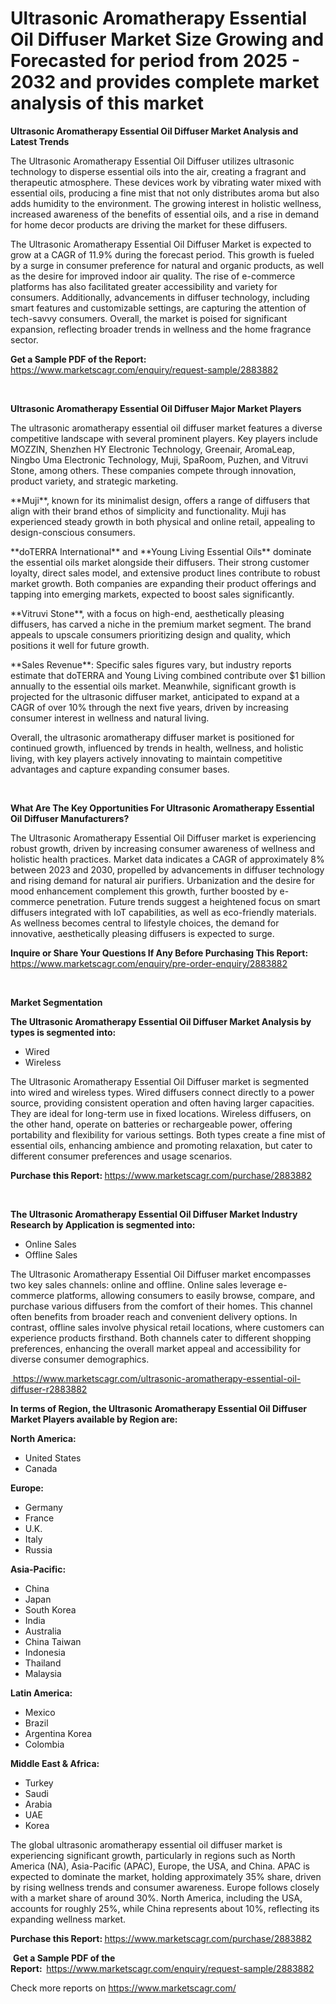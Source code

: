 <p><h1>Ultrasonic Aromatherapy Essential Oil Diffuser Market Size Growing and Forecasted for period from 2025 - 2032 and provides complete market analysis of this market</h1></p><p><strong>Ultrasonic Aromatherapy Essential Oil Diffuser Market Analysis and Latest Trends</strong></p>
<p><p>The Ultrasonic Aromatherapy Essential Oil Diffuser utilizes ultrasonic technology to disperse essential oils into the air, creating a fragrant and therapeutic atmosphere. These devices work by vibrating water mixed with essential oils, producing a fine mist that not only distributes aroma but also adds humidity to the environment. The growing interest in holistic wellness, increased awareness of the benefits of essential oils, and a rise in demand for home decor products are driving the market for these diffusers.</p><p>The Ultrasonic Aromatherapy Essential Oil Diffuser Market is expected to grow at a CAGR of 11.9% during the forecast period. This growth is fueled by a surge in consumer preference for natural and organic products, as well as the desire for improved indoor air quality. The rise of e-commerce platforms has also facilitated greater accessibility and variety for consumers. Additionally, advancements in diffuser technology, including smart features and customizable settings, are capturing the attention of tech-savvy consumers. Overall, the market is poised for significant expansion, reflecting broader trends in wellness and the home fragrance sector.</p></p>
<p><strong>Get a Sample PDF of the Report:&nbsp;</strong> <a href="https://www.marketscagr.com/enquiry/request-sample/2883882?utm_campaign=2653&utm_medium=2&utm_source=Github&utm_content=ia&utm_term=13032025&utm_id=ultrasonic-aromatherapy-essential-oil-diffuser">https://www.marketscagr.com/enquiry/request-sample/2883882</a></p>
<p>&nbsp;</p>
<p><strong>Ultrasonic Aromatherapy Essential Oil Diffuser Major Market Players</strong></p>
<p><p>The ultrasonic aromatherapy essential oil diffuser market features a diverse competitive landscape with several prominent players. Key players include MOZZIN, Shenzhen HY Electronic Technology, Greenair, AromaLeap, Ningbo Uma Electronic Technology, Muji, SpaRoom, Puzhen, and Vitruvi Stone, among others. These companies compete through innovation, product variety, and strategic marketing.</p><p>**Muji**, known for its minimalist design, offers a range of diffusers that align with their brand ethos of simplicity and functionality. Muji has experienced steady growth in both physical and online retail, appealing to design-conscious consumers.</p><p>**doTERRA International** and **Young Living Essential Oils** dominate the essential oils market alongside their diffusers. Their strong customer loyalty, direct sales model, and extensive product lines contribute to robust market growth. Both companies are expanding their product offerings and tapping into emerging markets, expected to boost sales significantly.</p><p>**Vitruvi Stone**, with a focus on high-end, aesthetically pleasing diffusers, has carved a niche in the premium market segment. The brand appeals to upscale consumers prioritizing design and quality, which positions it well for future growth.</p><p>**Sales Revenue**: Specific sales figures vary, but industry reports estimate that doTERRA and Young Living combined contribute over $1 billion annually to the essential oils market. Meanwhile, significant growth is projected for the ultrasonic diffuser market, anticipated to expand at a CAGR of over 10% through the next five years, driven by increasing consumer interest in wellness and natural living.</p><p>Overall, the ultrasonic aromatherapy diffuser market is positioned for continued growth, influenced by trends in health, wellness, and holistic living, with key players actively innovating to maintain competitive advantages and capture expanding consumer bases.</p></p>
<p>&nbsp;</p>
<p><strong>What Are The Key Opportunities For Ultrasonic Aromatherapy Essential Oil Diffuser Manufacturers?</strong></p>
<p><p>The Ultrasonic Aromatherapy Essential Oil Diffuser market is experiencing robust growth, driven by increasing consumer awareness of wellness and holistic health practices. Market data indicates a CAGR of approximately 8% between 2023 and 2030, propelled by advancements in diffuser technology and rising demand for natural air purifiers. Urbanization and the desire for mood enhancement complement this growth, further boosted by e-commerce penetration. Future trends suggest a heightened focus on smart diffusers integrated with IoT capabilities, as well as eco-friendly materials. As wellness becomes central to lifestyle choices, the demand for innovative, aesthetically pleasing diffusers is expected to surge.</p></p>
<p><strong>Inquire or Share Your Questions If Any Before Purchasing This Report:</strong> <a href="https://www.marketscagr.com/enquiry/pre-order-enquiry/2883882?utm_campaign=2653&utm_medium=2&utm_source=Github&utm_content=ia&utm_term=13032025&utm_id=ultrasonic-aromatherapy-essential-oil-diffuser">https://www.marketscagr.com/enquiry/pre-order-enquiry/2883882</a></p>
<p>&nbsp;</p>
<p><strong>Market Segmentation</strong></p>
<p><strong>The Ultrasonic Aromatherapy Essential Oil Diffuser Market Analysis by types is segmented into:</strong></p>
<p><ul><li>Wired</li><li>Wireless</li></ul></p>
<p><p>The Ultrasonic Aromatherapy Essential Oil Diffuser market is segmented into wired and wireless types. Wired diffusers connect directly to a power source, providing consistent operation and often having larger capacities. They are ideal for long-term use in fixed locations. Wireless diffusers, on the other hand, operate on batteries or rechargeable power, offering portability and flexibility for various settings. Both types create a fine mist of essential oils, enhancing ambience and promoting relaxation, but cater to different consumer preferences and usage scenarios.</p></p>
<p><strong>Purchase this Report:&nbsp;</strong><a href="https://www.marketscagr.com/purchase/2883882?utm_campaign=2653&utm_medium=2&utm_source=Github&utm_content=ia&utm_term=13032025&utm_id=ultrasonic-aromatherapy-essential-oil-diffuser">https://www.marketscagr.com/purchase/2883882</a></p>
<p>&nbsp;</p>
<p><strong>The Ultrasonic Aromatherapy Essential Oil Diffuser Market Industry Research by Application is segmented into:</strong></p>
<p><ul><li>Online Sales</li><li>Offline Sales</li></ul></p>
<p><p>The Ultrasonic Aromatherapy Essential Oil Diffuser market encompasses two key sales channels: online and offline. Online sales leverage e-commerce platforms, allowing consumers to easily browse, compare, and purchase various diffusers from the comfort of their homes. This channel often benefits from broader reach and convenient delivery options. In contrast, offline sales involve physical retail locations, where customers can experience products firsthand. Both channels cater to different shopping preferences, enhancing the overall market appeal and accessibility for diverse consumer demographics.</p></p>
<p><a href="https://www.marketscagr.com/ultrasonic-aromatherapy-essential-oil-diffuser-r2883882?utm_campaign=2653&utm_medium=2&utm_source=Github&utm_content=ia&utm_term=13032025&utm_id=ultrasonic-aromatherapy-essential-oil-diffuser">&nbsp;https://www.marketscagr.com/ultrasonic-aromatherapy-essential-oil-diffuser-r2883882</a></p>
<p><strong>In terms of Region, the Ultrasonic Aromatherapy Essential Oil Diffuser Market Players available by Region are:</strong></p>
<p>
    <p> <strong> North America: </strong>
        <ul>
            <li>United States</li>
            <li>Canada</li>
        </ul>
        </p> 
    <p> <strong> Europe: </strong>
        <ul>
            <li>Germany</li>
            <li>France</li>
            <li>U.K.</li>
            <li>Italy</li>
            <li>Russia</li>
        </ul>
        </p> 
    <p> <strong> Asia-Pacific: </strong>
        <ul>
            <li>China</li>
            <li>Japan</li>
            <li>South Korea</li>
            <li>India</li>
            <li>Australia</li>
            <li>China Taiwan</li>
            <li>Indonesia</li>
            <li>Thailand</li>
            <li>Malaysia</li>
        </ul>
        </p> 
    <p> <strong> Latin America: </strong>
        <ul>
            <li>Mexico</li>
            <li>Brazil</li>
            <li>Argentina Korea</li>
            <li>Colombia</li>
        </ul>
        </p> 
    <p> <strong> Middle East & Africa: </strong>
        <ul>
            <li>Turkey</li>
            <li>Saudi</li>
            <li>Arabia</li>
            <li>UAE</li>
            <li>Korea</li>
        </ul>
    </p>
    </p>
<p><p>The global ultrasonic aromatherapy essential oil diffuser market is experiencing significant growth, particularly in regions such as North America (NA), Asia-Pacific (APAC), Europe, the USA, and China. APAC is expected to dominate the market, holding approximately 35% share, driven by rising wellness trends and consumer awareness. Europe follows closely with a market share of around 30%. North America, including the USA, accounts for roughly 25%, while China represents about 10%, reflecting its expanding wellness market.</p></p>
<p><strong>Purchase this Report: </strong><a href="https://www.marketscagr.com/purchase/2883882?utm_campaign=2653&utm_medium=2&utm_source=Github&utm_content=ia&utm_term=13032025&utm_id=ultrasonic-aromatherapy-essential-oil-diffuser">https://www.marketscagr.com/purchase/2883882</a></p>
<p>&nbsp;<strong>Get a Sample PDF of the Report:&nbsp;&nbsp;</strong><a href="https://www.marketscagr.com/enquiry/request-sample/2883882?utm_campaign=2653&utm_medium=2&utm_source=Github&utm_content=ia&utm_term=13032025&utm_id=ultrasonic-aromatherapy-essential-oil-diffuser">https://www.marketscagr.com/enquiry/request-sample/2883882</a></p>
<p><strong></strong></p>
<p>Check more reports on <a href="https://www.marketscagr.com/?utm_campaign=2653&utm_medium=2&utm_source=Github&utm_content=ia&utm_term=13032025&utm_id=ultrasonic-aromatherapy-essential-oil-diffuser">https://www.marketscagr.com/</a></p>